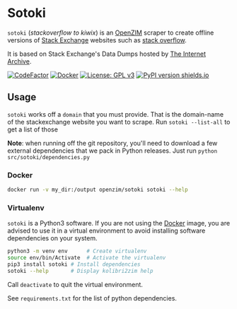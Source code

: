 Sotoki
========

`sotoki` (*stackoverflow to kiwix*) is an [OpenZIM](https://github.com/openzim) scraper to create offline versions of [Stack Exchange](https://stackexchange.com) websites such as [stack overflow](https://stackoverflow.com/).

It is based on Stack Exchange's Data Dumps hosted by [The Internet Archive](https://archive.org/download/stackexchange/).

[![CodeFactor](https://www.codefactor.io/repository/github/openzim/sotoki/badge)](https://www.codefactor.io/repository/github/openzim/sotoki)
[![Docker](https://img.shields.io/docker/v/openzim/sotoki?label=docker&sort=semver)](https://hub.docker.com/r/openzim/sotoki)
[![License: GPL v3](https://img.shields.io/badge/License-GPLv3-blue.svg)](https://www.gnu.org/licenses/gpl-3.0)
[![PyPI version shields.io](https://img.shields.io/pypi/v/sotoki.svg)](https://pypi.org/project/sotoki/)

## Usage

`sotoki` works off a `domain` that you must provide. That is the domain-name of the stackexchange website you want to scrape. Run `sotoki --list-all` to get a list of those

**Note**: when running off the git repository, you'll need to download a few external dependencies that we pack in Python releases. Just run `python src/sotoki/dependencies.py`

### Docker

```bash
docker run -v my_dir:/output openzim/sotoki sotoki --help
```

### Virtualenv

`sotoki` is a Python3 software. If you are not using the [Docker](https://docker.com) image, you are advised to use it in a virtual environment to avoid installing software dependencies on your system.

```bash
python3 -m venv env      # Create virtualenv
source env/bin/Activate  # Activate the virtualenv
pip3 install sotoki # Install dependencies
sotoki --help       # Display kolibri2zim help
```

Call `deactivate` to quit the virtual environment.

See `requirements.txt` for the list of python dependencies.

